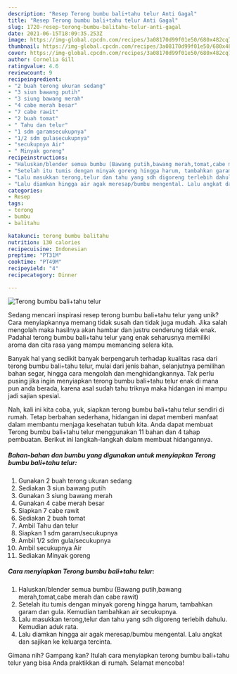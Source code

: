 ```yaml
---
description: "Resep Terong bumbu bali+tahu telur Anti Gagal"
title: "Resep Terong bumbu bali+tahu telur Anti Gagal"
slug: 1720-resep-terong-bumbu-balitahu-telur-anti-gagal
date: 2021-06-15T18:09:35.253Z
image: https://img-global.cpcdn.com/recipes/3a08170d99f01e50/680x482cq70/terong-bumbu-balitahu-telur-foto-resep-utama.jpg
thumbnail: https://img-global.cpcdn.com/recipes/3a08170d99f01e50/680x482cq70/terong-bumbu-balitahu-telur-foto-resep-utama.jpg
cover: https://img-global.cpcdn.com/recipes/3a08170d99f01e50/680x482cq70/terong-bumbu-balitahu-telur-foto-resep-utama.jpg
author: Cornelia Gill
ratingvalue: 4.6
reviewcount: 9
recipeingredient:
- "2 buah terong ukuran sedang"
- "3 siun bawang putih"
- "3 siung bawang merah"
- "4 cabe merah besar"
- "7 cabe rawit"
- "2 buah tomat"
- " Tahu dan telur"
- "1 sdm garamsecukupnya"
- "1/2 sdm gulasecukupnya"
- "secukupnya Air"
- " Minyak goreng"
recipeinstructions:
- "Haluskan/blender semua bumbu (Bawang putih,bawang merah,tomat,cabe merah dan cabe rawit)"
- "Setelah itu tumis dengan minyak goreng hingga harum, tambahkan garam dan gula. Kemudian tambahkan air secukupnya."
- "Lalu masukkan terong,telur dan tahu yang sdh digoreng terlebih dahulu. Kemudian aduk rata."
- "Lalu diamkan hingga air agak meresap/bumbu mengental. Lalu angkat dan sajikan ke keluarga tercinta."
categories:
- Resep
tags:
- terong
- bumbu
- balitahu

katakunci: terong bumbu balitahu 
nutrition: 130 calories
recipecuisine: Indonesian
preptime: "PT31M"
cooktime: "PT49M"
recipeyield: "4"
recipecategory: Dinner

---
```



![Terong bumbu bali+tahu telur](https://img-global.cpcdn.com/recipes/3a08170d99f01e50/680x482cq70/terong-bumbu-balitahu-telur-foto-resep-utama.jpg)

Sedang mencari inspirasi resep terong bumbu bali+tahu telur yang unik? Cara menyiapkannya memang tidak susah dan tidak juga mudah. Jika salah mengolah maka hasilnya akan hambar dan justru cenderung tidak enak. Padahal terong bumbu bali+tahu telur yang enak seharusnya memiliki aroma dan cita rasa yang mampu memancing selera kita.

Banyak hal yang sedikit banyak berpengaruh terhadap kualitas rasa dari terong bumbu bali+tahu telur, mulai dari jenis bahan, selanjutnya pemilihan bahan segar, hingga cara mengolah dan menghidangkannya. Tak perlu pusing jika ingin menyiapkan terong bumbu bali+tahu telur enak di mana pun anda berada, karena asal sudah tahu triknya maka hidangan ini mampu jadi sajian spesial.




Nah, kali ini kita coba, yuk, siapkan terong bumbu bali+tahu telur sendiri di rumah. Tetap berbahan sederhana, hidangan ini dapat memberi manfaat dalam membantu menjaga kesehatan tubuh kita. Anda dapat membuat Terong bumbu bali+tahu telur menggunakan 11 bahan dan 4 tahap pembuatan. Berikut ini langkah-langkah dalam membuat hidangannya.

<!--inarticleads1-->

##### Bahan-bahan dan bumbu yang digunakan untuk menyiapkan Terong bumbu bali+tahu telur:

1. Gunakan 2 buah terong ukuran sedang
1. Sediakan 3 siun bawang putih
1. Gunakan 3 siung bawang merah
1. Gunakan 4 cabe merah besar
1. Siapkan 7 cabe rawit
1. Sediakan 2 buah tomat
1. Ambil  Tahu dan telur
1. Siapkan 1 sdm garam/secukupnya
1. Ambil 1/2 sdm gula/secukupnya
1. Ambil secukupnya Air
1. Sediakan  Minyak goreng




<!--inarticleads2-->

##### Cara menyiapkan Terong bumbu bali+tahu telur:

1. Haluskan/blender semua bumbu (Bawang putih,bawang merah,tomat,cabe merah dan cabe rawit)
1. Setelah itu tumis dengan minyak goreng hingga harum, tambahkan garam dan gula. Kemudian tambahkan air secukupnya.
1. Lalu masukkan terong,telur dan tahu yang sdh digoreng terlebih dahulu. Kemudian aduk rata.
1. Lalu diamkan hingga air agak meresap/bumbu mengental. Lalu angkat dan sajikan ke keluarga tercinta.




Gimana nih? Gampang kan? Itulah cara menyiapkan terong bumbu bali+tahu telur yang bisa Anda praktikkan di rumah. Selamat mencoba!
